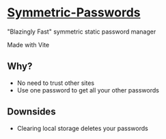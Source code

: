 # [Symmetric-Passwords](https://squaredstudios-mc.github.io/Symmetric-Passwords)
"Blazingly Fast" symmetric static password manager

Made with Vite

## Why?

* No need to trust other sites
* Use one password to get all your other passwords

## Downsides

* Clearing local storage deletes your passwords
